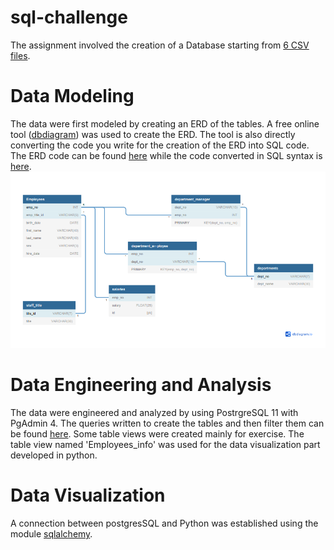 # sql-challenge
The assignment involved the creation of a Database starting from [6 CSV files](./employeeSQL/data).
# Data Modeling
The data were first modeled by creating an ERD of the tables. A free online tool ([dbdiagram](https://dbdiagram.io/home)) was used to create the ERD. The tool is also directly converting the code you write for the creation of the ERD into SQL code. The ERD code can be found [here](./employeeSQL/ERD_raw.sql) while the code converted in SQL syntax is [here](./employeeSQL/ERD.sql). \
![Employees_ERD](./employeeSQL/employees_ERD.png)
# Data Engineering and Analysis
The data were engineered and analyzed by using PostrgreSQL 11 with PgAdmin 4. The queries written to create the tables and then filter them can be found [here](./employeeSQL/queries.sql). Some table views were created mainly for exercise. The table view named 'Employees_info' was used for the data visualization part developed in python.
# Data Visualization
A connection between postgresSQL and Python was established using the module [sqlalchemy](https://docs.sqlalchemy.org/en/14/core/engines.html). 
